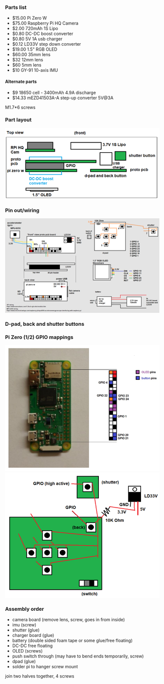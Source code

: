 ### Parts list

- $15.00 Pi Zero W
- $75.00 Raspberry Pi HQ Camera
- $2.00 720mAh 1S Lipo
- $0.80 DC-DC boost converter
- $0.80 5V 1A usb charger
- $0.12 LD33V step down converter
- $19.00 1.5" RGB OLED
- $60.00 35mm lens
- $32 12mm lens
- $60 5mm lens
- $10 GY-91 10-axis IMU

#### Alternate parts

- $9 18650 cell - 3400mAh 4.9A discharge
- $14.33 mEZD41503A-A step-up converter 5V@3A

M1.7*6 screws

### Part layout

<img src="./part-layout.png"/>

### Pin out/wiring

<img src="./wiring.png"/>

### D-pad, back and shutter buttons

### Pi Zero (1/2) GPIO mappings

<img src="./pin-mappings.jpg"/>

<img src="./buttons.png"/>

### Assembly order

- camera board (remove lens, screw, goes in from inside)
- imu (screw)
- shutter (glue)
- charger board (glue)
- battery (double sided foam tape or some glue/free floating)
- DC-DC free floating
- OLED (screws)
- push switch through (may have to bend ends temporarily, screw)
- dpad (glue)
- solder pi to hanger screw mount

join two halves together, 4 screws

